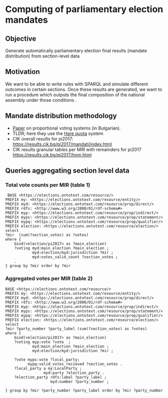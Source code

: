 # Computing of parliamentary election mandates

## Objective 
Generate automatically parliamentary election final results (mandate distribution) from section-level data 

## Motivation
We want to be able to write rules with SPARQL and simulate different outcomes in certain sections. Once these results are generated, we want to run a procedure which outputs the final composition of the national assembly under those conditions .

## Mandate distribution methodology

* [Paper](https://ejournal.vfu.bg/en/pdfs/Zdravko_Slavov_Matematicheski_Metodi_za_Razpredelenie_na_Mandatite.pdf>) on proportional voting systems (in Bulgarian).
* TLDR; here they use the [Hare quota](https://en.wikipedia.org/wiki/Hare_quota) system
* CIK overall results for pi2017: <https://results.cik.bg/pi2017/mandati/index.html>
* CIK results granular tables per MIR with remainders for pi2017 <https://results.cik.bg/pi2017/hnm.html>

## Queries aggregating section level data

### Total vote counts per MIR (table 1)

```sparql
 BASE <https://elections.ontotext.com/resource/>
PREFIX my: <https://elections.ontotext.com/resource/entity/>
PREFIX myd: <https://elections.ontotext.com/resource/prop/direct/>
PREFIX rdfs: <http://www.w3.org/2000/01/rdf-schema#>
PREFIX myp: <https://elections.ontotext.com/resource/prop/indirect/>
PREFIX myps: <https://elections.ontotext.com/resource/prop/statement/>
PREFIX mypq: <https://elections.ontotext.com/resource/prop/qualifier/>
PREFIX election: <https://elections.ontotext.com/resource/election/>
select 
?mir  (sum(?section_votes) as ?votes)
where {
    bind(<election/pi2017> as ?main_election) 
    ?voting myd:main_election ?main_election ;
            myd:election/myd:jurisdiction ?mir ;
            myd:votes_valid_count ?section_votes ;
    .
} group by ?mir order by ?mir
```

### Aggregated votes per MIR (table 2)

```sparql
BASE <https://elections.ontotext.com/resource/>
PREFIX my: <https://elections.ontotext.com/resource/entity/>
PREFIX myd: <https://elections.ontotext.com/resource/prop/direct/>
PREFIX rdfs: <http://www.w3.org/2000/01/rdf-schema#>
PREFIX myp: <https://elections.ontotext.com/resource/prop/indirect/>
PREFIX myps: <https://elections.ontotext.com/resource/prop/statement/>
PREFIX mypq: <https://elections.ontotext.com/resource/prop/qualifier/>
PREFIX election: <https://elections.ontotext.com/resource/election/>
select 
?mir ?party_number ?party_label (sum(?section_votes) as ?votes)
where {
    bind(<election/pi2017> as ?main_election) 
    ?voting myp:vote ?vote  ;
            myd:main_election ?main_election ;
            myd:election/myd:jurisdiction ?mir ;
                        .
    ?vote myps:vote ?local_party;
          mypq:valid_votes_recieved ?section_votes .
    ?local_party a my:LocalParty ;
                 myd:party ?election_party .
    ?election_party rdfs:label ?party_label ;
                    myd:number ?party_number ;
                    .
} group by ?mir ?party_number ?party_label order by ?mir ?party_number
```


